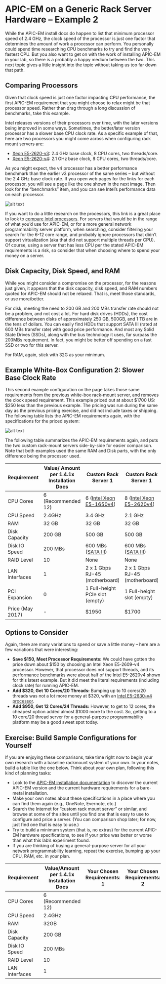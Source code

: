 
# APIC-EM on a Generic Rack Server Hardware – Example 2
While the APIC-EM install docs do happen to list that minimum processor speed of 2.4 GHz, the clock speed of the processor is just one factor that determines the amount of work a processor can perform. You personally could spend time researching CPU benchmarks to try and find the very fastest CPU. But you also want to get on with the work of installing APIC-EM in your lab, so there is a probably a happy medium between the two. This next topic gives a little insight into the topic without taking us too far down that path.

## Comparing Processors
Given that clock speed is just one factor impacting CPU performance, the first APIC-EM requirement that you might choose to relax might be that processor speed. Rather than drag through a long discussion of benchmarks, take this example.

Intel releases versions of their processors over time, with the later versions being improved in some ways. Sometimes, the better/later version processor has a slower base CPU clock rate. As a specific example of that, here are two processors you might come across when configuring rack mount servers are:

- [Xeon E5-2620-v3](https://ark.intel.com/products/83352/Intel-Xeon-Processor-E5-2620-v3-15M-Cache-2_40-GHz): 2.4 GHz base clock, 8 CPU cores, two threads/core.
- [Xeon E5-2620-v4](https://ark.intel.com/products/92986/Intel-Xeon-Processor-E5-2620-v4-20M-Cache-2_10-GHz): 2.1 GHz base clock, 8 CPU cores, two threads/core.

As you might expect, the v4 processor has a better performance benchmark than the earlier v3 processor of the same series – but without the 2.4 GHz base clock rate. If you open web pages for the links for each processor, you will see a page like the one shown in the next image. Then look for the “benchmarks” item, and you can see Intel’s performance data on each processor.

![alt text](/posts/files/home-lab-network/assets/images/apic-28.png )


If you want to do a little research on the processors, this link is a great place to look to [compare Intel processors](https://ark.intel.com/Search/FeatureFilter?productType=processors). For servers that would be in the range of what you’d use for APIC-EM, or for a more general network programmability server platform, when searching, consider filtering your search for the 6-12 core range, and probably ignore processors that didn’t support virtualization (aka that did not support multiple threads per CPU).
Of course, using a server that has less CPU per the stated APIC-EM requirements is a risk, so consider that when choosing where to spend your money on a server.

## Disk Capacity, Disk Speed, and RAM
While you might consider a compromise on the processor, for the reasons just given, it appears that the disk capacity, disk speed, and RAM numbers quoted for APIC-EM should not be relaxed. That is, meet those standards, or use more/better.

For disk, meeting the need to 200 GB and 200 MBs transfer rate should not be a problem, and not cost a lot. For hard disk drives (HDDs), the cost difference between disks of approximately 250 GB, 500GB, and 1 TB are in the tens of dollars. You can easily find HDDs that support SATA III (rated at 600 MBs transfer rate) with good price performance. And most any Solid State Drives (SSDs), along with the bus technology it uses, far surpass the 200MBs requirement. In fact, you might be better off spending on a fast SSD or two for this server.

For RAM, again, stick with 32G as your minimum.

## Example White-Box Configuration 2: Slower Base Clock Rate
This second example configuration on the page takes those same requirements from the previous white-box rack-mount server, and removes the clock speed requirement. This example priced out at about $1700 US: $250 less than the previous example. The pricing was run during the same day as the previous pricing exercise, and did not include taxes or shipping. The following table lists the APIC-EM requirements again, with the specifications for the priced system:

![alt text](/posts/files/home-lab-network/assets/images/apic-29.png )


The following table summarizes the APIC-EM requirements again, and puts the two custom rack-mount servers side-by-side for easier comparison. Note that both examples used the same RAM and Disk parts, with the only difference being the processor used.

| Requirement | Value/ Amount per 1.4.1x Installation Docs | Custom Rack Server 1 | Custom Rack Server 1 |
| --- | --- | --- | --- |
| CPU Cores | 6 (Recommended 12) | 6 ([Intel Xeon E5-1650v4](https://ark.intel.com/products/92994/Intel-Xeon-Processor-E5-1650-v4-15M-Cache-3_60-GHz)) | 8 ([Intel Xeon E5-2620v4](https://ark.intel.com/products/92986/Intel-Xeon-Processor-E5-2620-v4-20M-Cache-2_10-GHz)) |
| CPU Speed | 2.4GHz | 3.4 GHz | 2.1 GHz |
| RAM | 32 GB | 32 GB | 32 GB |
| Disk Capacity | 200 GB | 500 GB | 500 GB |
| Disk IO Speed | 200 MBs | 600 MBs ([SATA III](https://kb.sandisk.com/app/answers/detail/a_id/8142/~/difference-between-sata-i%2C-sata-ii-and-sata-iii))  | 600 MBs ([SATA III](https://kb.sandisk.com/app/answers/detail/a_id/8142/~/difference-between-sata-i%2C-sata-ii-and-sata-iii)) |
| RAID Level | 	10 | None | None |
| LAN Interfaces | 1 | 	2 x 1 Gbps RJ-45 (motherboard) | 2 x 1 Gbps RJ-45 (motherboard) |
| PCI Expansion	| 0 |  1 Full-height PCIe slot (empty)	| 1 Full-height slot (empty)|
| Price (May 2017) | - | $1950 | $1700|

## Options to Consider
Again, there are many variations to spend or save a little money – here are a few variations that were interesting:

- **Save $150, Meet Processor Requirements:** We could have gotten the price down about $150 by choosing an Intel Xeon E5-2609-v4 processor. However, that processor does not support threads, and its performance benchmarks were about half of the Intel E5-2620v4 shown for this latest example. But it did meet the literal requirements (including clock rate) for running APIC-EM.
- **Add $320, Get 10 Cores/20 Threads:** Bumping up to 10 cores/20 threads was not a lot more money at $320, with an [Intel E5-2630-v4 processor](http://ark.intel.com/products/92981/Intel-Xeon-Processor-E5-2630-v4-25M-Cache-2_20-GHz).
- **Add $950, Get 12 Cores/24 Threads:** However, to get to 12 cores, the cheapest option added almost $1000 more to the cost. So, getting to a 10 core/20 thread server for a general-purpose programmability platform may be a good sweet spot today.


## Exercise: Build Sample Configurations for Yourself
If you are enjoying these comparisons, take time right now to begin your own research with a baseline rackmount system of your own. In your notes, build a table like the one below. Think about your own plan, following this kind of planning tasks:

- Look to the [APIC-EM installation documentation](http://demand.cisco.com/APIC-EM_VM?elqTrackId=c4e8000f357c4ec2a841c7a581a3f377&elq=00000000000000000000000000000000&elqaid=5108&elqat=2&elqCampaignId=) to discover the current APIC-EM version and the current hardware requirements for a bare-metal installation.
- Make your own notes about these specifications in a place where you can find them again (e.g., OneNote, Evernote, etc.)
- Search the Internet for “custom rack mount server” or similar, and browse at some of the sites until you find one that is easy to use to configure and price a server. (You can comparison shop later; for now, just find one that is easy to use.)
- Try to build a minimum system (that is, no extras) for the current APIC-EM hardware specifications, to see if your price was better or worse than what this lab’s experiment found.
- If you are thinking of buying a general-purpose server for all your network programmability learning, repeat the exercise, bumping up your CPU, RAM, etc. in your plan.


| Requirement	| Value/Amount per 1.4.1x Installation Docs | 	Your Chosen Requirements: 1	 | Your Chosen Requirements: 2 |
|---|---|---|---|
| CPU Cores | 	6 (Recommended 12)	|  |  |
| CPU Speed | 	2.4GHz			|  |  |
| RAM	| 32GB		|  |  |		
| Disk Capacity	| 200 GB		|  |  |		
| Disk IO Speed |	200 MBs		|  |  |		
| RAID Level	| 10		|  |  |		
| LAN Interfaces |	1	| 	|  |  |
